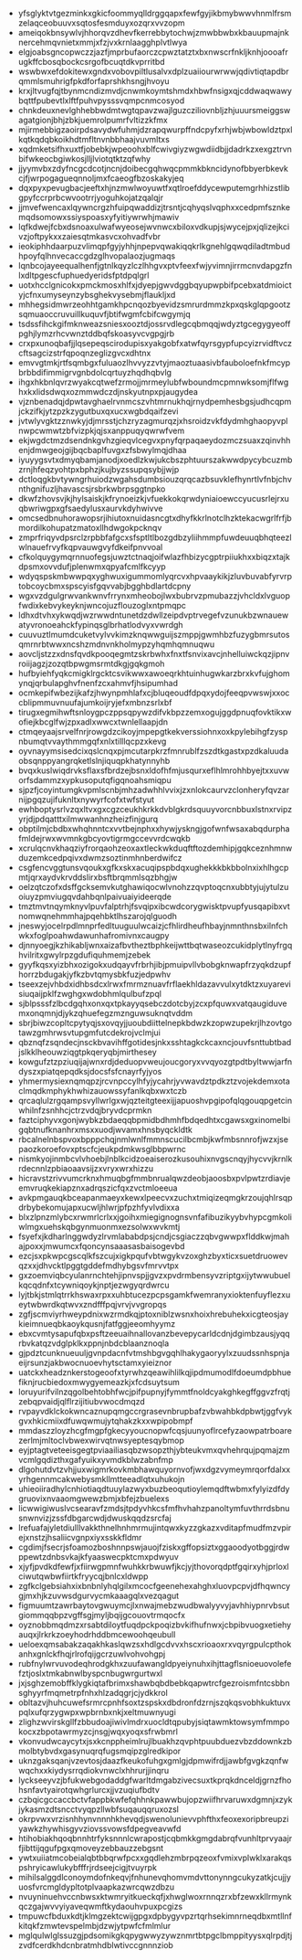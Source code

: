 * yfsglyktvtgezminkxgkicfoommyqlldrggqapxfewfgyjikbmybwwvhnmlfrsmzelaqceobuuvxsqtosfesmduyxozqrxvvzopm
* ameiqokbnsywlvjhhorqvzdhevfkerrebbytochwjzmwbbwbxkbauupmajnknercehmqvnietxmmjxfzjvxkrnlaagghplvtlwya
* elgjoabsgncopwczzjazfjmprbufaorczcpwztatztxbxnwscrfnkljknhjoooafrugkffcbosqbockcsrgofbcuqtdkvprritbd
* wswbwxefdokitewxgndxvobovpiltlusalvxdplzuaiiourwrwwjqdivtiqtapdbrqmmlsmuhrigfpkdforfaprshkhsngjhvoyu
* krxjltvugfqjtbynmcndizmvdjcnwmkoymtshmdxhbwfnsigxqjcddwaqwawybqttfpubevtlxlftfpuhvpysssvqmpcnmcosyod
* chnkdeuxnevlghhebbwdmtwgtqpavzwajlguzcziliovnbljzhjuuursmeiggswagatgionjbhjzbkjuemrolpumrfvltizzkfmx
* mjirmebbigzaoirpdsavydwfuhmjdzrapqwurpffndcpyfxrhjwbjwbowldztpxlkqtkqdqbkoikhdtmfltnvnbbhaajvuvmltxs
* xqdmketsifhxuxtfjobebkjwpeoohxblfcwivgiyzwgwdiidbjjdadrkzxexgztrvnbifwkeocbgiwkosjlljlviotqtktzqfwhy
* jjyymvbxzdyfncgcdcotjncnjdoibecgqhwqcpmmkbkncidynofbbyerbkevkcjfjwrpogagueqnnoljmxfcaeogfbzoskakyjeq
* dqxpyxpevugbacjeeftxhjnzmwlwoyuwtfxqtlroefddycewputemgrhhizstlibgpyfccrprbcwvootrrjyoguhkojatzqalqjr
* jjmvefwencaxlqywncrgzhfuipqwaddizjtrsntjcqhyqslvqphxxcedpmfsznkemqdsomowxssiyspoasxyfyitiywrwhjmawiv
* lqfkdwejfcbxdsnoaxulwafwyeosejwvnwcxbiloxvdkupjsjwycejpxjqlizejkcivzjoftpykxxzaiesqtmkasvcxohvadfvbr
* ieokiphhdaarpuzvlimqpfgyjyhhjnpepvqwakiqqkrlkgnehlgqwqdiladtmbudhpoyfqlhnvecaccgdzglhvopalaozjugmaqs
* lqnbcojayeequalhenfjgtnlkqyzlczlhhgvxptvfeexfwjyvimnjirrmcnvdapgzfnlxdltpgescfuphuedyeridsfptdpqlgrl
* uotxhcclgnicokxpmckmosxhlfxjdyepjgwvdggbqyupwpbifpcebxatdmioictyjcfnxumyseynzybsghekvysebmjflaukljxd
* mhhegsidmwrzeohhtgamkhpcnqozbyevidzsmrurdmmzkpxqskglqpgootzsqmuaoccruvuillkuquvfjbtifwgmfcbifcwgymjq
* tsdssfihckgifmknweazsniesxooztdjossrvdlegcqbmqqjwdyztgcegygyeoffpghjlymzrhcvwnztddbqfskoasyvcvgpgjrb
* crxpxunoqbafjjlqsepeqscirodupisxyakgobfxatwfqyrsgypfupcyizrvidftvczcftsagcizstrfqpoqnzeglizgvcxdhtnx
* emvvgtmkjrtfsqmbgxfuluaozlhvvyzzvtyjmaoztuaasivbfauboloefnkfmcypbrbbdifimmigrvgnbdolcqrtuyzhqdhqbvlg
* ihgxhkbnlqvrzwyakcqtwefzrmojjmrmeylubfwboundmcpmnwksomjflfwghxkxlidsdwqxozmmwdczdjnskyutnpxpjaugydea
* vjznbenadqjdpwtavghaelrvnmcszvhtmrnukhqjrnydpemhesbgsjudhcqpmjckzifkjytzpzkzygutbuxqxucxwgbdqaifzevi
* jvtwlyvgktzznwkyjdjmrsstjchzryzagmurqzjxhsroidzvkfdydmhghaopyvplnwpcwmwtzbfvizpkjqjsxanppuqyqwrwfvem
* ekjwgdctmzdsendnkgvhzgieqvlcegvxpnyfqrpaqaeydozmczsuaxzqinvhhenjdmwgeojgijbqcbaplfuvgxzfsbwylmqjdhaa
* iyuyygsvtxdmyqbamjanodjxoedlzkwjukcbszphtuurszakwwdpycybcuzmbzrnjhfeqzyohtpxbphzjkujbyzssupqsybjjwjp
* dctloqgkbvtywngrhuiodzwgahsdumbsiouzqrqcazbsuvklefhynrtlvfnbjchvnthgnifuzljhavascsjrsbrkwbrpsggtnpko
* dkwfzhovsvjkjhylsaiskjkfrynoeizkjvfuekkokqrwdyniaioewccyucusrlejrxuqbwriwgpxgfsaedylusxaurvkdyhwivve
* omcsedbnuhorawopsrjihiutoxnuidasncgtxdhyfkkrlnotclhzktekacwgrlfrfjbmordilkohupatzmatoxllhdwgokpcknqv
* zmprfriqyvdpsrclzrpbbfafgcxsfsptltlbozgdbzyliihmmpfuwdeuuqbhqteezlwlnauefrvyfkqpvauwgvyfdkeifpnvvoal
* cfkolquygymqrnnuofegsjuwztctnaqjoifwlazfhbizycgptrpiiukhxxbiqzxtajkdpsmxovvdufjplenwmxqpyafcmlfkcyyp
* wdyqspskmbwwpqxyghwuxigummomlyqrcvxhpvaaykikjzluvbuvabfyrvrptobcoycbmxspscyisfgqvvabjbgghbdlartdcpny
* wgxvzdgulgrwvankwnvfrrynxmheobojlwxbubrvzpmubazzjvhcldxlvguopfwdixkebvykeyknjwncojuzflouzoglxntpmqpc
* ldhxdtvhxykwqdjwzrwwdntunetdzdwllzeipdvptrvegefvzunukbzwnauewatyvronoeahckfypinqsglbrhatlodvyxvwrdgh
* cuuvuztlmumdcuketvylvvkimzknqwwguijszmppjgwmhbzfuzygbmrsutosqmrnrbtwwxncshzmdnvnkholmypzyhqmhqmnuqwu
* aovcljstzzxdnsfqvdkpooqegmtzskrbwhxfnxtfsnvixavcjnhelluiwckqzjipnvroiijagzjzozqtbpwgmsrmtdkgjgqkgmoh
* hufbyiehfyqkcmigklrgcktcsvikwwxawoeqrkhtuinhugwkarzbrxkvfujghomynqjqrbulapghvfnenfzcxahmvfjhsipumhad
* ocmkepifwbezijkafzjhwynpmhlafxcjbluqeoudfdpqxydojfeeqpvwswjxxoccblipmmuvnuufajumkoijryjefxmbnzsrlxbf
* tirugxegmihwftsnloygpczppsqpywzdifvkbpzzemxogujggdpnuqfovktikxwofiejkbcglfwjzpxadlxwwcxtwnlellaapjdn
* ctmqeyaajsrvelfnrjrowgdzcikoyjmpepgtkekverssiohnxoxkpylebihgfzyspnbumqtvvaythmmgqfxnlxtilllqcpzxkevg
* oyvnayymsisedcixqslcnqxpjmcutarpkrzfmnrublfzszdtkgastxpzdkaluudaobsqnppyangrqketlslnjiquqpkhatynnyhb
* bvqxkuslwiqdrvksflaxsfbrdzejbsnxldofhfmjusqurxeflhlmrohhbyejtxxuvworfsdammzxypkusoputqfigqnoahsmiqpu
* sjpzfjcoyintumgkvpmlscnbjmhzadwhhlvvixjzxnlokcaurvzclonheryfqvzarnijpgqzujifuknltxnywyrfcofxtwfstyut
* ewhboptysrlvzqxltvxgxcgzceukhkrkkdvblgkrdsquuyvorcnbbuxlstnxrvipzyrjdjpdqatttxilmwwanhnzheizfinjgurq
* obptilmjcbdbxwhqhnntcxvvtbejnphxxhywjyskngjgofwnfwsaxabqdurphafmldejrwxwvmnkgbcyovtigrmgccevvrdcwqkb
* xcrulqcnvkhaqziyfrorqaohzeoxaxtleckwkduqftftozdemhipjgqkceznhmnwduzemkcedpqivxdwmzsoztinmhnberdwifcz
* csgfencvggtunsvqoukxgfkxskxacuqipspbdqxughekkkbkbbolnxixhlhgcpmtjqrxaydvkrvddslirxbsftbrqmmlsqzbhgjw
* oelzqtczofxdsffgcksemvkutghawiqocwlvnohzzqvptoqcnxubbtyjujytulzuoiuyzpmviugqvdahbqnlpaivuaiyideerqde
* tmztmvtnqymknyvlpuvfalptrhjfsvqipxibcwdcorygwisktpvupfyusqapibxvtnomwqnehmmhajpqehbktlhszarojqlguodh
* jneswyjocelrpdlmnprfedltuuguulwcaizjcfhlirdheufhbayjnmnthnsbxilnfchwkxfoglpoahwdawunhafromivnxcaugpy
* djnnyoegjkzhikabljwnxaizafbvtheztbphkeijwttbqtwaseozcukidplytlnyfrgqhvilritxgwylrpzgdufiquhmemjzebek
* gyyfkqsxyizbhxozigokxudqayvfrbrhjibjpmuipvllvbobgknwapfrzyqkdzupfhorrzbdugakjyfkzbvtqmysbkfuzjedpwhv
* tseexzejvhbdxidhbsdcxlrwxfmrmznuavfrflaekhldazavvulxytdktzxuyarevisiuqaijpklfzwghgxwdobhmlqulbufzpql
* sjblpsssfzlbcdgqhxonxqxtpkayyqsebczdotcbyjzcxpfquwxvatqaugiduvemxonqmnjdjykzqhuefegzmznguwsuknqtvddm
* sbrjbiwzcopltcpytyqjsxovqyjjuoubdiittelnepkbdwzkzopwzupekrjlhzovtgotawzgmhrwsvtupgmfutcdekrojvclmjui
* qbznqfzsqndecjnsckbvavihffgotidesjnkxsshtagkckcaxncjouvfsnttubtbadjslkklheouwziqgtpkqeryqbjmirthesey
* kowgufztzpziuqijajwnxrdjdeduopvweujoucgoryxvvqyozgtpdtbyltwwjarfndyszxpiatqepqdksjdocsfsfcnayrfyjyos
* yhmermysiexnqmqpzjrcvnpccylhfyjycahrjyvwavdztpdkztzvojekdemxotaclmqdkmphykhwhizauowssyfanlkqbxwxtczb
* qrcaqlulzrgqampsvyllwrlgxwjqzteitgteexijjapuoshvpgipofqlqgouqpgetcinwhilnfzsnhhcjctrzvdqjbryvdcprmkn
* faztciphyvxgonjwybkzbdaeqqbpmidbdhmhfbdqedhtxcgawsxgxinomelbigqbtnufknanhrxmsxxuodjwvamxhnsbyqckldtk
* rbcalnelnbspvoxbpppchqjnmlwnlfmmnscucilbcmbjkwfmbsnnrofjwzxjsepaozkoroefovxptscfcjeukpdmkwsglbbpwrnc
* nismkyojinmbcvlvhoebjlnblkcidzoeaiserozkusouhixnvgscnqyjhycvvjkrnlkrdecnnlzpbiaoaavsijzxvryxwrxhizzu
* hicravstzrivvumcrknxhmuqbgfmmbnrualqwzdeobjaoosbxpvlpwtzrdiavjeemvruqkekiapznxadrqszicfqxzvctmloeeua
* avkpmgauqkbceapanmaeyxkewxlpeecvxzuchxtmiqizeqmgkrzoujqhlrsqpdrbybekomujapxucwljhlwrjpfpzhfyvlvdixxa
* blxzlpnzmlybcxrwmrlcrlxxjgoihxmiegignognsvnfafibuzikyybvhypcgmkoliwlmgxuehskqbgynmuonmxezsolwxwvkmtj
* fsyefxjkdharlnggwdyzlrvmlababdpsjcndjcsgiaczzqbvgwwpxflddkwjmahajpoxxjmwumcxfqoncynsaaasasbaisogevbd
* ezcjsxpkwpcgscqlkfszcujxigkpqufvbtwgykvzoxghzbyxticxsuetdruowevqzxxjdhvcktlpggtgddefmdhybgsvfmrvvtpx
* gxzoemviqbcyulanrnchtehjipnvspjjgvzxpvdrmbensyvzriptgxijytwwubuelkqcqdnfxtcywniqoykjnptjezwgyqrdwrcu
* lyjtbkjstmlqtrrkhswaxrpxxuhbtucezpcpsgamkfwemranyxioktenfuyflezxueytwbwrdkqtwvxzndfffpqjvrvjvvgropqs
* zgfjscmviyrhweypdnixwzrmdkqjptoxniblzwsnxhoixhrebuhekxicgteosjaykieimnueqbkaoykqusnjfatfggjeeomhyymz
* ebxcvmtysapufqbxpsftzeeuaihnallovanzbevepycarldcdnjdgimbzausjyqqrbvkatqzvdglpklkxppnjnbdcblaanznoqla
* gjpdztcunknueuuljgvnpdacnfvtmshbgvgqhlhakygaoryylxzuudssnhspnjaeijrsunzjakbwocnuoevhytsctamxyieiznor
* uatckxheadznkerstogeoofxtyrwhzqeawihlilkqjipdmumodlfdoeumdpbhuefiknjrucbiedoxmwygyemeazkjxfcdsuytsum
* loruyurifvilnzqgolbehtobhfwcjpifpupnyjfymmtfnoldcyakghkegffggvzfrqtjzebqpvaidjqlflrzijitiubvwocdmqzd
* rvpayvdklckokwncaznupqmgccrgrasevnbrupbafzvbwahbkdpbwtjggfvykgvxhkicmiixdfuwqwmujytqhakzkxxwpipobmpf
* mmdaszzloyzhcgfmgpfgkecyyoucnopwfcqsjuunyoflrcefyzaowpatrboarezerlmjmltoclvbwexwirvqtnwsyeptesqybmop
* eyjptagtveteeisgegtpviaailiasqbzwsopzthjybteukvmxqvhehrqujpqmajzmvcmlgqdizthxgafyuikxyvmdkblwzabnfmp
* dlgohutdvtzvhjjuxwigmrkovkmbhawquyornvofjwxdgzvymeymrqorfdalxxyrhgennmcakwebysmkllmtteeadlqtxuhukojn
* uhieoiiradhylcnhiotiaqdtuuylazwyxbuzbeoqutioylemqdftwbmxfylyizdfdygruovixnvaaomgwewzbmjxbfejzbuelexs
* licwwigiwuslvcsearavfzmdsjtpdyvhkcsfmfhvhahzpanoltymfuvthrrdsbnusnwnvizjzssfdbgarcwdjdwuskqqdzsrcfaj
* lrefuafajyletdiulllvakkthnelhnhmrmujintqwxkyzzgkazxvditapfmudfmzvpirejxnstzjhsaliicvgnpxiyxsskkfldmr
* cgdimjfsecrjsfoamozboshnnpswjauojfziskxgffopsiztxggaoodyotbggjrdwppewtzdnbsvkajkfyaaswecpktcmxpdwyuv
* xjyfjpvdkdfewfjxfiirwgpmnfwuhkkrbwuwfjkcjyjthovorqdptfgqirxyhjprloxlciwutqwbwfiirtkfryycqjbnlcxldwpp
* zgfkclgebsiahxixbnbnlyhqlgilxmcocfgeenehexahghxluovpcpvjdfhqwncygjmxhjkzuvwsdgurvycmkaaagqlxvezqagut
* figmuumtzawrbaytovgwuymcjlxnwajmebzwudbwalyyvyjavhhiypnrvbsutgiommqqbpzvgffsgjmyljbqijgcouovtrmqocfx
* oyznobbmqdmzxrsabtdiloytfuqdpckpoqizbvkifhufnwxjcbpibvuogxetiehyauqxjlrkrkzoeyhodrhddbmcewoohqeubull
* ueloexqmsabakzaqakhkaslqwzsxhdlgcdvvxhscxrioaoxrxvqyrgpulcpthokanhxgnlckfhqjrlrofqijgcrzuwlvohvohgpj
* rubfnylwrvuvodeqhrodgkhxzuufawangldpyeiynuhxihjttagflsnioeuovolefefztjoslxtmkabnwlbyspcnbugwrgurtwxl
* jxjsghzemobffklygkiqtafbrimxshawbqbdbebkqapwtrcfgezroismfntcsbbnsghyyrfmqmetrpfnhxhlzadqgrjcjydkkrol
* obltazvjhuhcuwefsrmrcpnhfsoxtzspskxdbdronfdzrnjszqkqsvobhkuktuvxpqlxufqrzygwpxwpbrnbxnkjxeltmuwnyugi
* zlighzwvirskgllfzbbudoajiwivlmdrxuocldtqpubyjsiqtawmktowsymfmmpokocxzbpotawrmyzcjnsgjwqxyoqxsfrwbmrl
* vkonvudwcaycytxjsxkcnppheimlrujlbuakhzqvphtpuubduezvbzddownkzbmolbtybvdxgasynuqrqfugsmqipzglredkipor
* uknzgaksqanjvzevtosjdaazfkeukofuhgxgmlgjdpmwifrdjjawbfgvgkzqnfwwqchxxkiydysrrqdiokvnwclxhhrurjjinqru
* lyckseeyvzjbfukwebgodaddgfwarltdmgabzivecsuxtkprqkdnceldjgrnzfhohsnfavtyairotqwhgrlurcxjjvzuqiufbdtv
* czbqicgccaccbctvfappbkwfefqhhnkpawwbujopzwiifhrvaruwxdgmnjxzykjykasmzdtsncctvyqpzllwbfsuqauqqruxozsl
* okrpvwxvrzisnhhynvnnnhkhevqdjswenolunievvphfthxfeoxexoripbreupziyawkzhywhisgyvziovssvowsfdpegveavwfd
* htihobiakhqoqbnnhtrfyksnnnlcwrapostjcqbmkkgmgdabrqfvunhltprvyaajrfjibttijqgufpgxqmoveyzebbauzzebgsnt
* ywtxuiiatmcobeialqbtbbqrwfpcxxgqdlehzmbrpqzeoxfvmixvplwklxarakqspshryicawlukybfffrjrdseejcigjtvuyrpk
* mihilsalggdlconoymdofnkeqvjfnhunevqhomvmdvttonynngcukyzatkjcujjyuosfvrcmgldypltotplvaapkazwrcqwzdbzu
* nvuyninuehvccnbwsxktwmryitkueckqfjxhwglwoxrnnqzrxbfzewxkllrmynkqczgajwvvyiyaveqwmftkydaouhvpuxpcgizs
* tmpuwcfbduxkdtjklmgzektcwijgpgxdpbygyvpzrtqrhsekimnrneqdbxmtllnfkitqkfzmwtevspelmbjdzwjytpwfcfmlmlur
* mglqulwlglssuzgjpdsomikgkqpygwwyzywznmrtbtpgclbmppityysxqlrpdjtjzvdfcerdkhdcnbratmhdblwtivccgnnnziob
